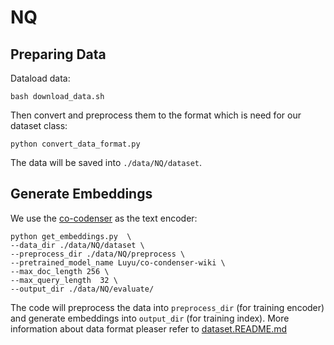 # NQ

## Preparing Data
Dataload data:
```
bash download_data.sh
```
Then convert and preprocess them to the format which is need for our dataset class: 
```
python convert_data_format.py
```
The data will be saved into `./data/NQ/dataset`.


## Generate Embeddings
We use the [co-codenser](https://github.com/luyug/Condenser) as the text encoder:
```
python get_embeddings.py  \
--data_dir ./data/NQ/dataset \
--preprocess_dir ./data/NQ/preprocess \
--pretrained_model_name Luyu/co-condenser-wiki \
--max_doc_length 256 \
--max_query_length  32 \
--output_dir ./data/NQ/evaluate/ 
```
The code will preprocess the data into `preprocess_dir` (for training encoder)
and generate embeddings into `output_dir` (for training index). More information about data format 
pleaser refer to [dataset.README.md](../../LibVQ/dataset/README.md)



